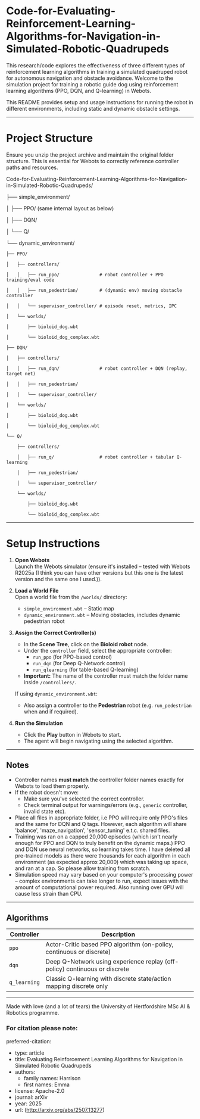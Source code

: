 # Code-for-Evaluating-Reinforcement-Learning-Algorithms-for-Navigation-in-Simulated-Robotic-Quadrupeds
This research/code explores the effectiveness of three different types of reinforcement learning  algorithms in training a simulated quadruped robot for autonomous navigation and obstacle avoidance.
Welcome to the simulation project for training a robotic guide dog using reinforcement learning algorithms (PPO, DQN, and Q-learning) in Webots.

This README provides setup and usage instructions for running the robot in different environments, including static and dynamic obstacle settings.

---

# Project Structure

Ensure you unzip the project archive and maintain the original folder structure. This is essential for Webots to correctly reference controller paths and resources.

Code-for-Evaluating-Reinforcement-Learning-Algorithms-for-Navigation-in-Simulated-Robotic-Quadrupeds/



├── simple_environment/

│   ├── PPO/  (same internal layout as below)

│   ├── DQN/

│   └── Q/

└── dynamic_environment/

    ├── PPO/
    
    │   ├── controllers/
    
    │   │   ├── run_ppo/               # robot controller + PPO training/eval code
    
    │   │   ├── run_pedestrian/        # (dynamic env) moving obstacle controller
    
    │   │   └── supervisor_controller/ # episode reset, metrics, IPC
    
    │   └── worlds/
    
    │       ├── bioloid_dog.wbt
    
    │       └── bioloid_dog_complex.wbt
    
    ├── DQN/
    
    │   ├── controllers/
    
    │   │   ├── run_dqn/               # robot controller + DQN (replay, target net)
    
    │   │   ├── run_pedestrian/
    
    │   │   └── supervisor_controller/
    
    │   └── worlds/
    
    │       ├── bioloid_dog.wbt
    
    │       └── bioloid_dog_complex.wbt
    
    └── Q/
    
        ├── controllers/
        
        │   ├── run_q/                 # robot controller + tabular Q-learning
        
        │   ├── run_pedestrian/
        
        │   └── supervisor_controller/
        
        └── worlds/
        
            ├── bioloid_dog.wbt
            
            └── bioloid_dog_complex.wbt



---

# Setup Instructions

1. **Open Webots**  
   Launch the Webots simulator (ensure it's installed – tested with Webots R2025a (I think you can have other versions but this one is the latest version and the same one I used.)).

2. **Load a World File**  
   Open a world file from the `/worlds/` directory:
   - `simple_environment.wbt` – Static map
   - `dynamic_environment.wbt` – Moving obstacles, includes dynamic pedestrian robot

3. **Assign the Correct Controller(s)**  
   - In the **Scene Tree**, click on the **Bioloid robot** node.
   - Under the `controller` field, select the appropriate controller:
     - `run_ppo` (for PPO-based control)
     - `run_dqn` (for Deep Q-Network control)
     - `run_qlearning` (for table-based Q-learning)
   - **Important:** The name of the controller must match the folder name inside `/controllers/`.

   If using `dynamic_environment.wbt`:
   - Also assign a controller to the **Pedestrian** robot (e.g. `run_pedestrian` when and if required).

4. **Run the Simulation**
   - Click the **Play** button in Webots to start.
   - The agent will begin navigating using the selected algorithm.

---

## Notes

- Controller names **must match** the controller folder names exactly for Webots to load them properly.
- If the robot doesn't move:
  - Make sure you've selected the correct controller.
  - Check terminal output for warnings/errors (e.g., `generic` controller, invalid state etc).
- Place all files in appropriate folder, i.e PPO will require only PPO's files and the same for DQN and Q tags. However, each algorithm will share 'balance', 'maze_navigation', 'sensor_tuning' e.t.c. shared files.
- Training was ran on a capped 20,000 episodes (which isn't nearly enough for PPO and DQN to truly benefit on the dynamic maps.) PPO and DQN use neural networks, so learning takes time. I have deleted all pre-trained models as there were thousands for each algorithm in each environment (as expected approx 20,000) which was taking up space, and ran at a cap. So please allow training from scratch.
- Simulation speed may vary based on your computer's processing power – complex environments can take longer to run, expect issues with the amount of computational power required. Also running over GPU will cause less strain than CPU.

---

## Algorithms

| Controller | Description |
|------------|-------------|
| `ppo`      | Actor-Critic based PPO algorithm (on-policy, continuous or discrete) |
| `dqn`      | Deep Q-Network using experience replay (off-policy) continuous or discrete|
| `q_learning` | Classic Q-learning with discrete state/action mapping discrete only|

---

Made with love (and a lot of tears) the University of Hertfordshire MSc AI & Robotics programme.

### For citation please note:

preferred-citation:
  - type: article
  - title: Evaluating Reinforcement Learning Algorithms for Navigation in Simulated Robotic Quadrupeds
  - authors:
    - family names: Harrison
    - first names: Emma
  - license: Apache-2.0
  - journal: arXiv
  - year: 2025
  - url: (http://arxiv.org/abs/2507.13277)
